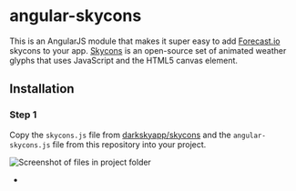 angular-skycons
===============

This is an AngularJS module that makes it super easy to add [Forecast.io](http://forecast.io/) skycons to your app. [Skycons](http://darkskyapp.github.io/skycons/) is an open-source set of animated weather glyphs that uses JavaScript and the HTML5 canvas element.

## Installation

### Step 1
Copy the `skycons.js` file from [darkskyapp/skycons](https://github.com/darkskyapp/skycons) and the `angular-skycons.js` file from this repository into your project.

![Screenshot of files in project folder](https://raw.githubusercontent.com/projectweekend/angular-skycons/master/screenshots/copy-files-into-project.png)


* 
